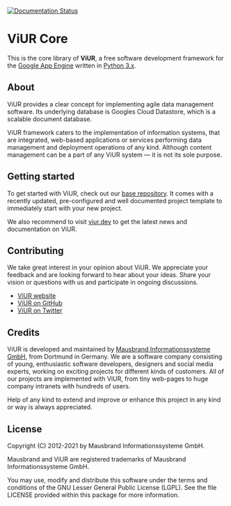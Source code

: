[![Documentation Status](https://readthedocs.org/projects/viur-core/badge/?version=latest)](https://viur-core.readthedocs.io/en/latest/?badge=latest)

# ViUR Core

This is the core library of **ViUR**, a free software development framework for the [Google App Engine](https://appengine.google.com) written in [Python 3.x](https://python.org/).

## About

ViUR provides a clear concept for implementing agile data management software. Its underlying database is Googles Cloud Datastore, which is a scalable document database.

ViUR framework caters to the implementation of information systems, that are integrated, web-based applications or services performing data management and deployment operations of any kind. Although content management can be a part of any ViUR system — it is not its sole purpose.

## Getting started

To get started with ViUR, check out our [base repository](https://github.com/viur-framework/viur-base). It comes with a recently updated, pre-configured and well documented project template to immediately start with your new project.

We also recommend to visit [viur.dev](https://www.viur.dev) to get the latest news and documentation on ViUR.

## Contributing

We take great interest in your opinion about ViUR. We appreciate your feedback and are looking forward to hear about your ideas. Share your vision or questions with us and participate in ongoing discussions.

- [ViUR website](https://www.viur.dev)
- [ViUR on GitHub](https://github.com/viur-framework)
- [ViUR on Twitter](https://twitter.com/weloveViUR)

## Credits

ViUR is developed and maintained by [Mausbrand Informationssysteme GmbH](https://www.mausbrand.de/en), from Dortmund in Germany. We are a software company consisting of young, enthusiastic software developers, designers and social media experts, working on exciting projects for different kinds of customers. All of our  projects are implemented with ViUR, from tiny web-pages to huge company intranets with hundreds of users.

Help of any kind to extend and improve or enhance this project in any kind or way is always appreciated.

## License

Copyright (C) 2012-2021 by Mausbrand Informationssysteme GmbH.

Mausbrand and ViUR are registered trademarks of Mausbrand Informationssysteme GmbH.

You may use, modify and distribute this software under the terms and conditions of the GNU Lesser General Public License (LGPL). See the file LICENSE provided within this package for more information.
